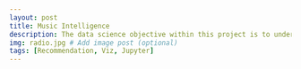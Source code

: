 ```yaml
---
layout: post
title: Music Intelligence
description: The data science objective within this project is to understand the listener’s profile. We’ll be analyzing the mood of user playlists and recommend songs using a content-based filtering system. 
img: radio.jpg # Add image post (optional)
tags: [Recommendation, Viz, Jupyter]
---
```



<div w3-include-html="/_posts/Music_Intelligence.html"></div>
